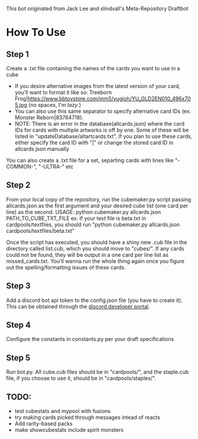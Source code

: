 This bot originated from Jack Lee and slindvall's Meta-Repository Draftbot

# How To Use

## Step 1
Create a .txt file containing the names of the cards you want to use in a cube
* If you desire alternative images from the latest version of your card, you'll want to format it like so: Treeborn Frog|https://www.bbtoystore.com/mm5/yugioh/YU_GLD2EN010_496x705.jpg (no spaces, I'm _lazy_.)
* You can also use this same separator to specify alternative card IDs (ex. Monster Reborn|83764718).
* NOTE: There is an error in the database(allcards.json) where the card IDs for cards with multiple artworks is off by one. Some of these will be listed in "updateDatabase/altartcards.txt". If you plan to use these cards, either specify the card ID with "|" or change the stored card ID in allcards.json manually

You can also create a .txt file for a set, separting cards with lines like "-COMMON-", "-ULTRA-" etc

## Step 2
From your local copy of the repository, run the cubemaker.py script passing allcards.json as the first argument and your desired cube list (one card per line) as the second.
USAGE: python cubemaker.py allcards.json PATH_TO_CUBE_TXT_FILE
ex. if your text file is beta.txt in cardpools/textfiles, you should run "python cubemaker.py allcards.json cardpools/textfiles/beta.txt"

Once the script has executed, you should have a shiny new .cub file in the directory called list.cub, which you should move to "cubes/". If any cards could not be found, they will be output in a one card per line list as missed_cards.txt. You'll wanna run the whole thing again once you figure out the spelling/formatting issues of these cards.

## Step 3
Add a discord bot api token to the config.json file (you have to create it). This can be obtained through the [discord developer portal](https://discord.com/developers/). 

## Step 4
Configure the constants in constants.py per your draft specifications

## Step 5
Run bot.py. All cube.cub files should be in "cardpools/", and the staple.cub file, if you choose to use it, should be in "cardpools/staples/". 

## TODO:
* test cubestats and mypool with fusions
* try making cards picked through messages intead of reacts
* Add rarity-based packs
* make showcubestats include spirit monsters
